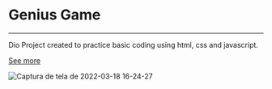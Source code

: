 # Genius Game
***

Dio Project created to practice basic coding using html, css and javascript.

[See more](https://willson-alflen.github.io/color-flipper/)

![Captura de tela de 2022-03-18 16-24-27](https://user-images.githubusercontent.com/87523872/159071080-8c1f1bc4-1b75-4645-8e66-ab75d9edc24c.png)
